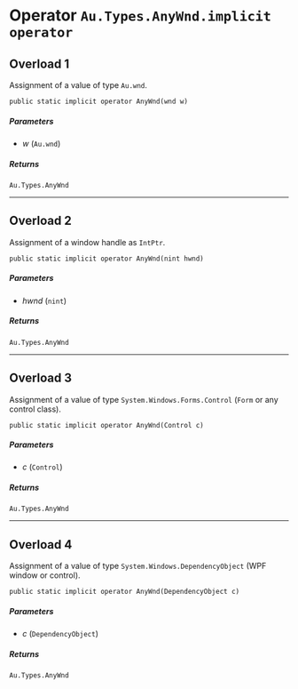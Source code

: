 # Operator `Au.Types.AnyWnd.implicit operator`

## Overload 1

Assignment of a value of type `Au.wnd`.

```
public static implicit operator AnyWnd(wnd w)
```

##### Parameters

- *w*  (`Au.wnd`)

##### Returns

`Au.Types.AnyWnd`

* * *

## Overload 2

Assignment of a window handle as `IntPtr`.

```
public static implicit operator AnyWnd(nint hwnd)
```

##### Parameters

- *hwnd*  (`nint`)

##### Returns

`Au.Types.AnyWnd`

* * *

## Overload 3

Assignment of a value of type `System.Windows.Forms.Control` (`Form` or any control class).

```
public static implicit operator AnyWnd(Control c)
```

##### Parameters

- *c*  (`Control`)

##### Returns

`Au.Types.AnyWnd`

* * *

## Overload 4

Assignment of a value of type `System.Windows.DependencyObject` (WPF window or control).

```
public static implicit operator AnyWnd(DependencyObject c)
```

##### Parameters

- *c*  (`DependencyObject`)

##### Returns

`Au.Types.AnyWnd`